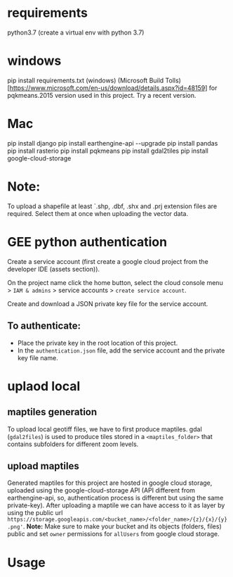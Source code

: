 # requirements
python3.7 (create a virtual env with python 3.7)

# windows
pip install requirements.txt (windows)
(Microsoft Build Tolls)[https://www.microsoft.com/en-us/download/details.aspx?id=48159] for pqkmeans.2015 version used in this project. Try a recent version.
# Mac
pip install django
pip install earthengine-api --upgrade
pip install pandas
pip install rasterio
pip install pqkmeans
pip install gdal2tiles
pip install google-cloud-storage

# Note:
To upload a shapefile at least `.shp, .dbf, .shx and .prj extension files are required. Select them at once when uploading the vector data.

# GEE python authentication

Create a service account (first create a google cloud project from the developer IDE (assets section)).

On the project name click the home button, select the cloud console menu > `IAM & admins` > service accounts > `create service account`.

Create and download a JSON private key file for the service account.

## To authenticate:
- Place the private key in the root location of this project.
- In the `authentication.json` file, add the service account and the private key file name.

# uplaod local 
## maptiles generation
To upload local geotiff files, we have to first produce maptiles.
gdal (`gdal2files`) is used to produce tiles stored in a `<maptiles_folder>` that contains subfolders for different zoom levels.

## upload maptiles
Generated maptiles for this project are hosted in google cloud storage, uploaded using the google-cloud-storage API (API different from earthengine-api, so, authentication process is different but using the same private-key). After uploading a maptile we can have access to it as layer by using the public url `https://storage.googleapis.com/<bucket_name>/<folder_name>/{z}/{x}/{y}.png'`. 
**Note:** Make sure to make your bucket and its objects (folders, files) public and set `owner` permissions for `allUsers` from google cloud storage.
# Usage


